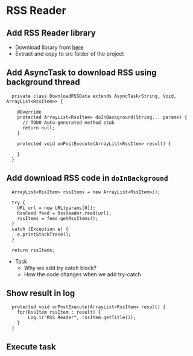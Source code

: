 
# RSS Reader

## Add RSS Reader library

* Download library from [here](https://github.com/matshofman/Android-RSS-Reader-Library)
* Extract and copy to src folder of the project

## Add AsyncTask to download RSS using background thread

  ```
    private class DownloadRSSData extends AsyncTask<String, Void, ArrayList<RssItem>> {

      @Override
      protected ArrayList<RssItem> doInBackground(String... params) {
        // TODO Auto-generated method stub
        return null;
      }
      
      protected void onPostExecute(ArrayList<RssItem> result) {
        
      }
    }
  ```

## Add download RSS code in `doInBackground`

  ```
    ArrayList<RssItem> rssItems = new ArrayList<RssItem>();
    
    try {
      URL url = new URL(params[0]);
      RssFeed feed = RssReader.read(url);
      rssItems = feed.getRssItems();
    }
    catch (Exception e) {
      e.printStackTrace();
    }
    
    return rssItems;
  ```

* Task
  * Why we add try catch block?
  * How the code changes when we add try-catch

## Show result in log
  ```
    protected void onPostExecute(ArrayList<RssItem> result) {
      for(RssItem rssItem : result) {
          Log.i("RSS Reader", rssItem.getTitle());
      }
    }
  ```

## Execute task
  ```
    
  ```
